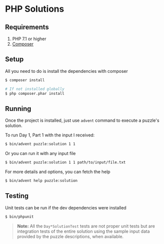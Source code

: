# PHP Solutions

## Requirements

 1. PHP 7.1 or higher
 2. [Composer](https://getcomposer.org)
 
## Setup

All you need to do is install the dependencies with composer

```bash
$ composer install

# If not installed globally
$ php composer.phar install
```

## Running

Once the project is installed, just use `advent` command to execute a puzzle's solution.

To run Day 1, Part 1 with the input I received:

```bash
$ bin/advent puzzle:solution 1 1
```

Or you can run it with any input file

```bash
$ bin/advent puzzle:solution 1 1 path/to/input/file.txt
```

For more details and options, you can fetch the help

```bash
$ bin/advent help puzzle:solution
```

## Testing

Unit tests can be run if the dev dependencies were installed

```bash
$ bin/phpunit
```

> **Note:** All the  `Day*SolutionTest` tests are not proper unit tests but are integration tests of the entire solution
> using the sample input data provided by the puzzle descriptions, when available.